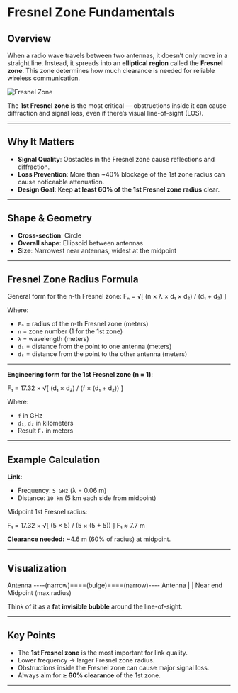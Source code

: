 # Fresnel Zone Fundamentals

##  Overview
When a radio wave travels between two antennas, it doesn’t only move in a straight line. Instead, it spreads into an **elliptical region** called the **Fresnel zone**. This zone determines how much clearance is needed for reliable wireless communication.

![Fresnel Zone](Network/Screenshot%2025-08-11%at%8.49.04%AM.png "Fresnel Zone")


The **1st Fresnel zone** is the most critical — obstructions inside it can cause diffraction and signal loss, even if there’s visual line-of-sight (LOS).

---

##  Why It Matters
- **Signal Quality**: Obstacles in the Fresnel zone cause reflections and diffraction.
- **Loss Prevention**: More than ~40% blockage of the 1st zone radius can cause noticeable attenuation.
- **Design Goal**: Keep **at least 60% of the 1st Fresnel zone radius** clear.

---

##  Shape & Geometry
- **Cross-section**: Circle  
- **Overall shape**: Ellipsoid between antennas  
- **Size**: Narrowest near antennas, widest at the midpoint

---

##  Fresnel Zone Radius Formula

General form for the n-th Fresnel zone:
Fₙ = √[ (n × λ × d₁ × d₂) / (d₁ + d₂) ]


Where:
- `Fₙ` = radius of the n-th Fresnel zone (meters)
- `n` = zone number (1 for the 1st zone)
- `λ` = wavelength (meters)
- `d₁` = distance from the point to one antenna (meters)
- `d₂` = distance from the point to the other antenna (meters)

---

**Engineering form for the 1st Fresnel zone (n = 1)**:

F₁ = 17.32 × √[ (d₁ × d₂) / (f × (d₁ + d₂)) ]


Where:
- `f` in GHz
- `d₁`, `d₂` in kilometers
- Result `F₁` in meters

---

##  Example Calculation
**Link:**
- Frequency: `5 GHz` (λ = 0.06 m)
- Distance: `10 km` (5 km each side from midpoint)

Midpoint 1st Fresnel radius:

F₁ = 17.32 × √[ (5 × 5) / (5 × (5 + 5)) ]
F₁ ≈ 7.7 m


**Clearance needed:** ~4.6 m (60% of radius) at midpoint.

---

##  Visualization

Antenna ----(narrow)====(bulge)====(narrow)---- Antenna
| |
Near end Midpoint (max radius)


Think of it as a **fat invisible bubble** around the line-of-sight.

---

##  Key Points
- The **1st Fresnel zone** is the most important for link quality.
- Lower frequency → larger Fresnel zone radius.
- Obstructions inside the Fresnel zone can cause major signal loss.
- Always aim for **≥ 60% clearance** of the 1st zone.

---



